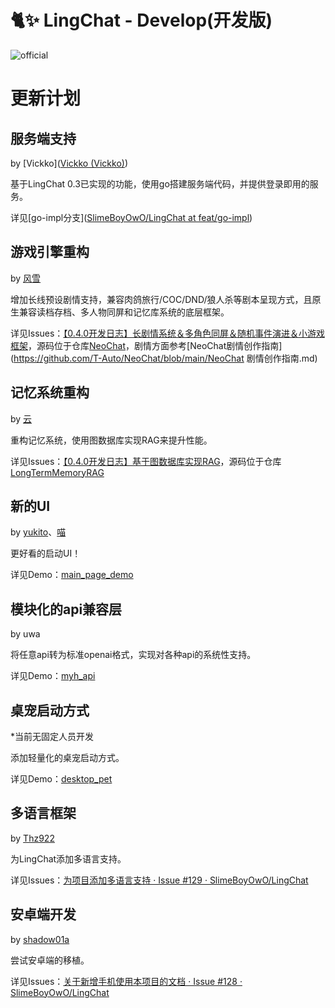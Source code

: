 # 🐈✨ LingChat - Develop(开发版)

![official](https://github.com/user-attachments/assets/ffccbe79-87ed-4dbc-8e60-f400efbbab26)

# 更新计划

## 服务端支持

by [Vickko]([Vickko (Vickko)](https://github.com/Vickko))

基于LingChat 0.3已实现的功能，使用go搭建服务端代码，并提供登录即用的服务。

详见[go-impl分支]([SlimeBoyOwO/LingChat at feat/go-impl](https://github.com/SlimeBoyOwO/LingChat/tree/feat/go-impl))

## 游戏引擎重构

by [风雪]([T-Auto](https://github.com/T-Auto))

增加长线预设剧情支持，兼容肉鸽旅行/COC/DND/狼人杀等剧本呈现方式，且原生兼容读档存档、多人物同屏和记忆库系统的底层框架。

详见Issues：[【0.4.0开发日志】长剧情系统＆多角色同屏＆随机事件演进＆小游戏框架](https://github.com/SlimeBoyOwO/LingChat/issues/91)，源码位于仓库[NeoChat](https://github.com/T-Auto/NeoChat)，剧情方面参考[NeoChat剧情创作指南](https://github.com/T-Auto/NeoChat/blob/main/NeoChat 剧情创作指南.md)

## 记忆系统重构

by [云]([LtePrince](https://github.com/LtePrince))

重构记忆系统，使用图数据库实现RAG来提升性能。

详见Issues：[【0.4.0开发日志】基于图数据库实现RAG](https://github.com/SlimeBoyOwO/LingChat/issues/82)，源码位于仓库[LongTermMemoryRAG](https://github.com/LtePrince/LongTermMemoryRAG)

## 新的UI

by [yukito](https://github.com/yukito0209)、[喵](https://github.com/a2942)

更好看的启动UI！

详见Demo：[main_page_demo](https://github.com/SlimeBoyOwO/LingChat/tree/develop/Demo/main_page_demo)

## 模块化的api兼容层

by uwa

将任意api转为标准openai格式，实现对各种api的系统性支持。

详见Demo：[myh_api](https://github.com/SlimeBoyOwO/LingChat/tree/develop/Demo/myh_api)

## 桌宠启动方式

*当前无固定人员开发

添加轻量化的桌宠启动方式。

详见Demo：[desktop_pet](https://github.com/SlimeBoyOwO/LingChat/tree/develop/Demo/desktop_pet)

## 多语言框架

by [Thz922](https://github.com/Thz922)

为LingChat添加多语言支持。

详见Issues：[为项目添加多语言支持 · Issue #129 · SlimeBoyOwO/LingChat](https://github.com/SlimeBoyOwO/LingChat/issues/129)



## 安卓端开发

by [shadow01a](https://github.com/shadow01a)

尝试安卓端的移植。

详见Issues：[关于新增手机使用本项目的文档 · Issue #128 · SlimeBoyOwO/LingChat](https://github.com/SlimeBoyOwO/LingChat/issues/128)
